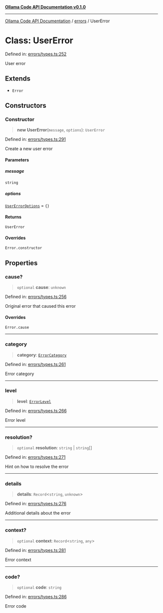 [**Ollama Code API Documentation v0.1.0**](../../README.md)

***

[Ollama Code API Documentation](../../modules.md) / [errors](../README.md) / UserError

# Class: UserError

Defined in: [errors/types.ts:252](https://github.com/erichchampion/ollama-code/blob/d2cd048413007cebba90b2ada3aac13c65c13827/ollama-code/src/errors/types.ts#L252)

User error

## Extends

- `Error`

## Constructors

### Constructor

> **new UserError**(`message`, `options`): `UserError`

Defined in: [errors/types.ts:291](https://github.com/erichchampion/ollama-code/blob/d2cd048413007cebba90b2ada3aac13c65c13827/ollama-code/src/errors/types.ts#L291)

Create a new user error

#### Parameters

##### message

`string`

##### options

[`UserErrorOptions`](../interfaces/UserErrorOptions.md) = `{}`

#### Returns

`UserError`

#### Overrides

`Error.constructor`

## Properties

### cause?

> `optional` **cause**: `unknown`

Defined in: [errors/types.ts:256](https://github.com/erichchampion/ollama-code/blob/d2cd048413007cebba90b2ada3aac13c65c13827/ollama-code/src/errors/types.ts#L256)

Original error that caused this error

#### Overrides

`Error.cause`

***

### category

> **category**: [`ErrorCategory`](../enumerations/ErrorCategory.md)

Defined in: [errors/types.ts:261](https://github.com/erichchampion/ollama-code/blob/d2cd048413007cebba90b2ada3aac13c65c13827/ollama-code/src/errors/types.ts#L261)

Error category

***

### level

> **level**: [`ErrorLevel`](../enumerations/ErrorLevel.md)

Defined in: [errors/types.ts:266](https://github.com/erichchampion/ollama-code/blob/d2cd048413007cebba90b2ada3aac13c65c13827/ollama-code/src/errors/types.ts#L266)

Error level

***

### resolution?

> `optional` **resolution**: `string` \| `string`[]

Defined in: [errors/types.ts:271](https://github.com/erichchampion/ollama-code/blob/d2cd048413007cebba90b2ada3aac13c65c13827/ollama-code/src/errors/types.ts#L271)

Hint on how to resolve the error

***

### details

> **details**: `Record`\<`string`, `unknown`\>

Defined in: [errors/types.ts:276](https://github.com/erichchampion/ollama-code/blob/d2cd048413007cebba90b2ada3aac13c65c13827/ollama-code/src/errors/types.ts#L276)

Additional details about the error

***

### context?

> `optional` **context**: `Record`\<`string`, `any`\>

Defined in: [errors/types.ts:281](https://github.com/erichchampion/ollama-code/blob/d2cd048413007cebba90b2ada3aac13c65c13827/ollama-code/src/errors/types.ts#L281)

Error context

***

### code?

> `optional` **code**: `string`

Defined in: [errors/types.ts:286](https://github.com/erichchampion/ollama-code/blob/d2cd048413007cebba90b2ada3aac13c65c13827/ollama-code/src/errors/types.ts#L286)

Error code
